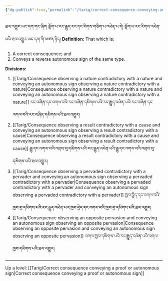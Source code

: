 ```yaml
---
{"dg-publish":true,"permalink":"/tarig/correct-consequence-conveying-an-opposite-of-the-same-type/"}
---
```


ཐལ་འགྱུར་ཡང་དག་གང་ཞིག  ལྡོག་པ་རང་རྒྱུད་རང་དང་རིགས་གཅིག་པ་འཕེན་པ་དེ། ལྡོག་པ་རང་རིགས་འཕེན་པའི་ཐལ་འགྱུར་ཡང་དག་གི་མཚན་ཉིད།
**Definition:** That which is:
1. A correct consequence; and
2. Conveys a reverse autonomous sign of the same type.

**Divisions:**
1. [[Tarig/Consequence observing a nature contradictory with a nature and conveying an autonomous sign observing a nature contradictory with a nature\|Consequence observing a nature contradictory with a nature and conveying an autonomous sign observing a nature contradictory with a nature]]
   རང་བཞིན་དང་འགལ་བའི་རང་བཞིན་དམིགས་པའི་རང་རྒྱུད་འཕེན་པའི་རང་བཞིན་དང་འགལ་བའི་རང་བཞིན་དམིགས་པའི་ཐལ་འགྱུར།
2. [[Tarig/Consequence observing a result contradictory with a cause and conveying an autonomous sign observing a result contradictory with a cause\|Consequence observing a result contradictory with a cause and conveying an autonomous sign observing a result contradictory with a cause]]
   རྒྱུ་དང་འགལ་བའི་འབྲས་བུ་དམིགས་པའི་རང་རྒྱུད་འཕེན་པའི་རྒྱུ་དང་འགལ་བའི་འབྲས་བུ་དམིགས་པའི་ཐལ་འགྱུར།
3. [[Tarig/Consequence observing a pervaded contradictory with a pervader and conveying an autonomous sign observing a pervaded contradictory with a pervader\|Consequence observing a pervaded contradictory with a pervader and conveying an autonomous sign observing a pervaded contradictory with a pervader]]
   ཁྱབ་བྱེད་དང་འགལ་བའི་ཁྱབ་བྱ་དམིགས་པའི་རང་རྒྱུད་འཕེན་པའ་ཁྱབ་བྱེད་དང་འགལ་བའི་ཁྱབ་བྱ་དམིགས་པའི་ཐལ་འགྱུར།
4. [[Tarig/Consequence observing an opposite pervasion and conveying an autonomous sign observing an opposite pervasion\|Consequence observing an opposite pervasion and conveying an autonomous sign observing an opposite pervasion]] འགལ་ཁྱབ་དམིགས་པའི་རང་རྒྱུད་འཕེན་པའི་འགལ་ཁྱབ་དམིགས་པའི་ཐལ་འགྱུར།


---
Up a level: [[Tarig/Correct consequence conveying a proof or autonomous sign\|Correct consequence conveying a proof or autonomous sign]]